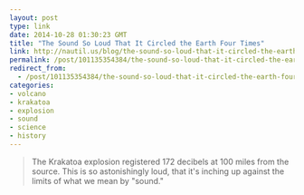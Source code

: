 ```yaml
---
layout: post
type: link
date: 2014-10-28 01:30:23 GMT
title: "The Sound So Loud That It Circled the Earth Four Times"
link: http://nautil.us/blog/the-sound-so-loud-that-it-circled-the-earth-four-times?utm_source=hackernewsletter&utm_medium=email&utm_term=fun
permalink: /post/101135354384/the-sound-so-loud-that-it-circled-the-earth-four
redirect_from: 
  - /post/101135354384/the-sound-so-loud-that-it-circled-the-earth-four
categories:
- volcano
- krakatoa
- explosion
- sound
- science
- history
---
```

<blockquote>The Krakatoa explosion registered 172 decibels at 100 miles from the source. This is so astonishingly loud, that it's inching up against the limits of what we mean by "sound."</blockquote>